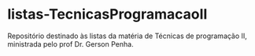 # listas-TecnicasProgramacaoII
Repositório destinado às listas da matéria de Técnicas de programação II, ministrada pelo prof Dr. Gerson Penha.
